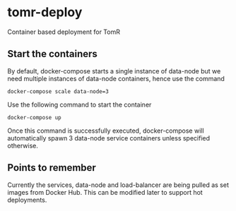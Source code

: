 # tomr-deploy
Container based deployment for TomR

## Start the containers
By default, docker-compose starts a single instance of data-node but we need
multiple instances of data-node containers, hence use the command
```
docker-compose scale data-node=3
```

Use the following command to start the container
```
docker-compose up
```

Once this command is successfully executed, docker-compose will automatically
spawn 3 data-node service containers unless specified otherwise.

## Points to remember
Currently the services, data-node and load-balancer are being pulled as set
images from Docker Hub. This can be modified later to support hot deployments.
